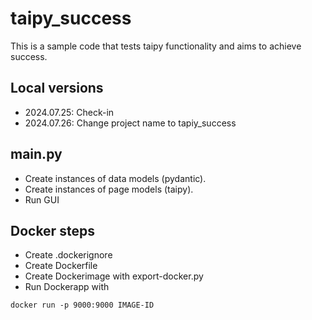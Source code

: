 # taipy_success
This is a sample code that tests taipy functionality and aims to achieve success.

## Local versions
- 2024.07.25: Check-in
- 2024.07.26: Change project name to tapiy_success

## main.py
- Create instances of data models (pydantic).
- Create instances of page models (taipy).
- Run GUI

## Docker steps
- Create .dockerignore
- Create Dockerfile
- Create Dockerimage with export-docker.py
- Run Dockerapp with
```
docker run -p 9000:9000 IMAGE-ID
```
